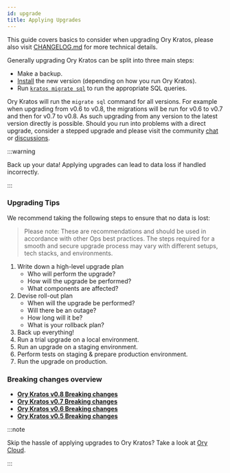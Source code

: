 ```yaml
---
id: upgrade
title: Applying Upgrades
---
```


This guide covers basics to consider when upgrading Ory Kratos, please also
visit [CHANGELOG.md](https://github.com/ory/kratos/blob/master/CHANGELOG.md) for
more technical details.

Generally upgrading Ory Kratos can be split into three main steps:

- Make a backup.
- [Install](../install.md) the new version (depending on how you run Ory
  Kratos).
- Run [`kratos migrate sql`](../cli/kratos-migrate-sql.md) to run the
  appropriate SQL queries.

Ory Kratos will run the `migrate sql` command for all versions. For example when
upgrading from v0.6 to v0.8, the migrations will be run for v0.6 to v0.7 and
then for v0.7 to v0.8. As such upgrading from any version to the latest version
directly is possible. Should you run into problems with a direct upgrade,
consider a stepped upgrade and please visit the community
[chat](https://slack.ory.sh/) or
[discussions](https://github.com/ory/kratos/discussions).

:::warning

Back up your data! Applying upgrades can lead to data loss if handled
incorrectly.

:::

### Upgrading Tips

We recommend taking the following steps to ensure that no data is lost:

> Please note: These are recommendations and should be used in accordance with
> other Ops best practices. The steps required for a smooth and secure upgrade
> process may vary with different setups, tech stacks, and environments.

1. Write down a high-level upgrade plan
   - Who will perform the upgrade?
   - How will the upgrade be performed?
   - What components are affected?
2. Devise roll-out plan
   - When will the upgrade be performed?
   - Will there be an outage?
   - How long will it be?
   - What is your rollback plan?
3. Back up everything!
4. Run a trial upgrade on a local environment.
5. Run an upgrade on a staging environment.
6. Perform tests on staging & prepare production environment.
7. Run the upgrade on production.

### Breaking changes overview

- **[Ory Kratos v0.8 Breaking changes](https://github.com/ory/kratos/blob/v0.8.0-alpha.1/CHANGELOG.md#breaking-changes)**
- **[Ory Kratos v0.7 Breaking changes](https://github.com/ory/kratos/blob/v0.7.0-alpha.1/CHANGELOG.md#breaking-changes)**
- **[Ory Kratos v0.6 Breaking changes](https://github.com/ory/kratos/blob/v0.6.0-alpha.1/CHANGELOG.md#breaking-changes)**
- **[Ory Kratos v0.5 Breaking changes](https://github.com/ory/kratos/blob/v0.5.0-alpha.1/CHANGELOG.md#breaking-changes)**

:::note

Skip the hassle of applying upgrades to Ory Kratos? Take a look at
[Ory Cloud](https://www.ory.sh/docs).

:::
